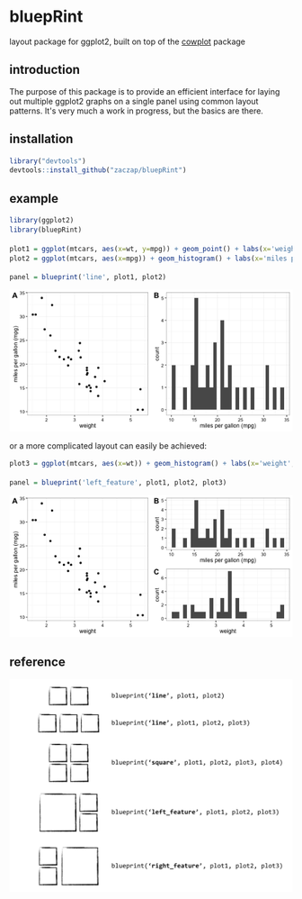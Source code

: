 # bluepRint
layout package for ggplot2, built on top of the [cowplot](https://github.com/wilkelab/cowplot) package

## introduction
The purpose of this package is to provide an efficient interface for laying out multiple ggplot2 graphs on a single panel using common layout patterns. It's very much a work in progress, but the basics are there.

## installation
```R
library("devtools")
devtools::install_github("zaczap/bluepRint")
```
## example

```R
library(ggplot2)
library(bluepRint)

plot1 = ggplot(mtcars, aes(x=wt, y=mpg)) + geom_point() + labs(x='weight',y='miles per gallon (mpg)') + theme_bw()
plot2 = ggplot(mtcars, aes(x=mpg)) + geom_histogram() + labs(x='miles per gallon (mpg)', y='count') + theme_bw()

panel = blueprint('line', plot1, plot2)
```

![example panel 1](https://raw.githubusercontent.com/zaczap/bluepRint/master/images/example1.png)

or a more complicated layout can easily be achieved:

```R
plot3 = ggplot(mtcars, aes(x=wt)) + geom_histogram() + labs(x='weight', y='count') + theme_bw()

panel = blueprint('left_feature', plot1, plot2, plot3)
```
![example panel 2](https://raw.githubusercontent.com/zaczap/bluepRint/master/images/example2.png)


## reference

![blueprint styles](https://raw.githubusercontent.com/zaczap/bluepRint/master/images/styles.png)

